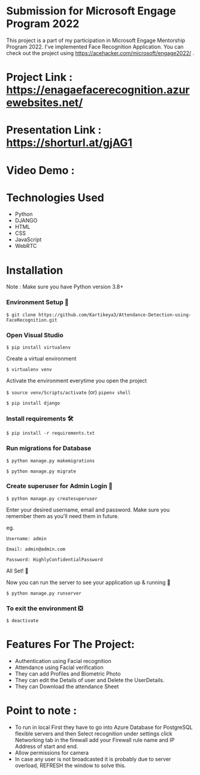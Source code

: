 # Submission for Microsoft Engage Program 2022

This project is a part of my participation in Microsoft Engage Mentorship Program 2022. I've implemented Face Recognition Application. You can check out the project using https://acehacker.com/microsoft/engage2022/ .

# Project Link : https://enagaefacerecognition.azurewebsites.net/

# Presentation Link : https://shorturl.at/gjAG1

# Video Demo : 

# Technologies Used 

- Python
- DJANGO
- HTML
- CSS
- JavaScript
- WebRTC

# Installation

Note : Make sure you have Python version 3.8+

### Environment Setup 🚀

```$ git clone https://github.com/Kartikeya3/Attendance-Detection-using-FaceRecognition.git```

### Open Visual Studio 

```$ pip install virtualenv```

Create a virtual environment

```$ virtualenv venv```

Activate the environment everytime you open the project

```$ source venv/Scripts/activate``` (or) ```pipenv shell```

```$ pip install django``` 

### Install requirements 🛠

```$ pip install -r requirements.txt```

### Run migrations for Database

```$ python manage.py makemigrations```

```$ python manage.py migrate```

### Create superuser for Admin Login 🔐

```$ python manage.py createsuperuser```

Enter your desired username, email and password. Make sure you remember them as you'll need them in future.

eg.

```Username: admin```

```Email: admin@admin.com```

```Password: HighlyConfidentialPassword```

All Set! 🤩

Now you can run the server to see your application up & running 🚀

```$ python manage.py runserver```

### To exit the environment ❎

```$ deactivate```

# Features For The Project:
- Authentication using Facial recognition
- Attendance using Facial verification
- They can add Profiles and Biometric Photo
- They can edit the Details of user and Delete the UserDetails. 
- They can Download the attendance Sheet

# Point to note :
- To run in local First they have to go into Azure Database for PostgreSQL flexible servers and then Select recognition under settings click Networking tab in the       firewall add your Firewall rule name and IP Address of start and end. 
- Allow permissions for camera
- In case any user is not broadcasted it is probably due to server overload, REFRESH the window to solve this.
